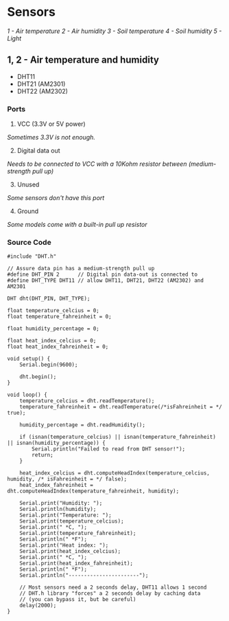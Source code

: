 # Sensors

*1 - Air temperature
2 - Air humidity
3 - Soil temperature
4 - Soil humidity
5 - Light*

## 1, 2 - Air temperature and humidity

- DHT11
- DHT21 (AM2301)
- DHT22 (AM2302)

### Ports

1. VCC (3.3V or 5V power)

  *Sometimes 3.3V is not enough.*

2. Digital data out

  *Needs to be connected to VCC with a 10Kohm resistor between (medium-strength pull up)*

3. Unused

  *Some sensors don't have this port*

4. Ground

*Some models come with a built-in pull up resistor*

### Source Code

    #include "DHT.h"

    // Assure data pin has a medium-strength pull up
    #define DHT_PIN 2      // Digital pin data-out is connected to
    #define DHT_TYPE DHT11 // allow DHT11, DHT21, DHT22 (AM2302) and AM2301

    DHT dht(DHT_PIN, DHT_TYPE);

    float temperature_celcius = 0;
    float temperature_fahreinheit = 0;

    float humidity_percentage = 0;

    float heat_index_celcius = 0;
    float heat_index_fahreinheit = 0;

    void setup() {
        Serial.begin(9600);

        dht.begin();
    }

    void loop() {
        temperature_celcius = dht.readTemperature();
        temperature_fahreinheit = dht.readTemperature(/*isFahreinheit = */ true);

        humidity_percentage = dht.readHumidity();

        if (isnan(temperature_celcius) || isnan(temperature_fahreinheit) || isnan(humidity_percentage)) {
            Serial.println("Failed to read from DHT sensor!");
            return;
        }

        heat_index_celcius = dht.computeHeadIndex(temperature_celcius, humidity, /* isFahreinheit = */ false);
        heat_index_fahreinheit = dht.computeHeadIndex(temperature_fahreinheit, humidity);

        Serial.print("Humidity: ");
        Serial.println(humidity);
        Serial.print("Temperature: ");
        Serial.print(temperature_celcius);
        Serial.print(" *C, ");
        Serial.print(temperature_fahreinheit);
        Serial.println(" *F");
        Serial.print("Heat index: ");
        Serial.print(heat_index_celcius);
        Serial.print(" *C, ");
        Serial.print(heat_index_fahreinheit);
        Serial.println(" *F");
        Serial.println("-----------------------");

        // Most sensors need a 2 seconds delay, DHT11 allows 1 second
        // DHT.h library "forces" a 2 seconds delay by caching data
        // (you can bypass it, but be careful)
        delay(2000);
    }
